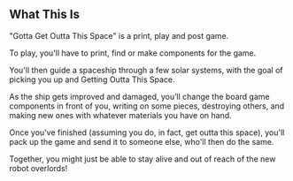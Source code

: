 ## What This Is
"Gotta Get Outta This Space" is a print, play and post game.

To play, you'll have to print, find or make components for the game.

You'll then guide a spaceship through a few solar systems, with the goal of picking you up and Getting Outta This Space.

As the ship gets improved and damaged, you’ll change the board game components in front of you, writing on some pieces, destroying others, and making new ones with whatever materials you have on hand.

Once you've finished (assuming you do, in fact, get outta this space), you'll pack up the game and send it to someone else, who'll then do the same.

Together, you might just be able to stay alive and out of reach of the new robot overlords!
